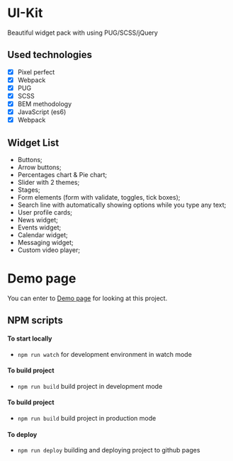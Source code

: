 # UI-Kit
Beautiful widget pack with using PUG/SCSS/jQuery
## Used technologies
- [x] Pixel perfect
- [x] Webpack
- [x] PUG
- [x] SCSS
- [x] BEM methodology
- [x] JavaScript (es6)
- [x] Webpack

## Widget List
- Buttons;
- Arrow buttons;
- Percentages chart & Pie chart;
- Slider with 2 themes;
- Stages;
- Form elements (form with validate, toggles, tick boxes);
- Search line with automatically showing options while you type any text;
- User profile cards;
- News widget;
- Events widget;
- Calendar widget;
- Messaging widget;
- Custom video player;


# Demo page
You can enter to [Demo page](https://ilanevazno.github.io/UI-KIT/ "Demo page") for looking at this project.

## NPM scripts

#### To start locally 
- ```npm run watch``` for development environment in watch mode

#### To build project 
- ```npm run build``` build project in development mode

#### To build project 
- ```npm run build``` build project in production mode

#### To deploy
- ```npm run deploy``` building and deploying project to github pages

